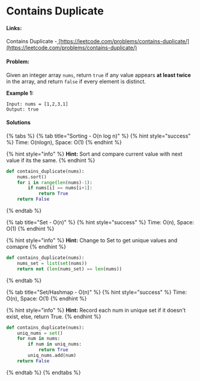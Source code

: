 # Contains Duplicate

#### Links:

Contains Duplicate -[ ](https://leetcode.com/problems/contains-duplicate/)[https://leetcode.com/problems/contains-duplicate/](https://leetcode.com/problems/contains-duplicate/)

#### Problem:

Given an integer array `nums`, return `true` if any value appears **at least twice** in the array, and return `false` if every element is distinct.

**Example 1:**

```
Input: nums = [1,2,3,1]
Output: true
```

#### Solutions

{% tabs %}
{% tab title="Sorting - O(n log n)" %}
{% hint style="success" %}
Time: O(nlogn), Space: O(1)
{% endhint %}

{% hint style="info" %}
**Hint:** Sort and compare current value with next value if its the same.
{% endhint %}

```python
def contains_duplicate(nums):
    nums.sort()
    for i in range(len(nums)-1):
        if nums[i] == nums[i+1]:
            return True
    return False
```
{% endtab %}

{% tab title="Set - O(n)" %}
{% hint style="success" %}
Time: O(n), Space: O(1)
{% endhint %}

{% hint style="info" %}
**Hint:** Change to Set to get unique values and comapre
{% endhint %}

```python
def contains_duplicate(nums):
    nums_set = list(set(nums))
    return not (len(nums_set) == len(nums))
```
{% endtab %}

{% tab title="Set/Hashmap - O(n)" %}
{% hint style="success" %}
Time: O(n), Space: O(1)
{% endhint %}

{% hint style="info" %}
**Hint:** Record each num in unique set if it doesn't exist, else, return True.
{% endhint %}

```python
def contains_duplicate(nums):
    uniq_nums = set()
    for num in nums:
        if num in uniq_nums:
            return True
        uniq_nums.add(num)
    return False
```
{% endtab %}
{% endtabs %}
